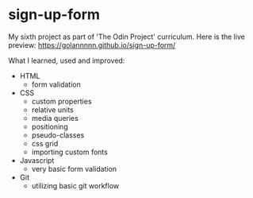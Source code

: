 # sign-up-form
My sixth project as part of 'The Odin Project' curriculum. 
Here is the live preview: https://golannnnn.github.io/sign-up-form/

What I learned, used and improved:
- HTML
  - form validation
- CSS
  - custom properties
  - relative units
  - media queries
  - positioning
  - pseudo-classes
  - css grid
  - importing custom fonts
- Javascript
  - very basic form validation
- Git
  - utilizing basic git workflow

